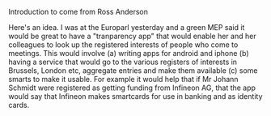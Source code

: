 Introduction to come from Ross Anderson

Here's an idea. I was at the Europarl yesterday and a green MEP said it
would be great to have a "tranparency app" that would enable her and her
colleagues to look up the registered interests of people who come to
meetings. This would involve (a) writing apps for android and iphone (b)
having a service that would go to the various registers of interests in
Brussels, London etc, aggregate entries and make them available (c) some
smarts to make it usable. For example it would help that if Mr Johann
Schmidt were registered as getting funding from Infineon AG, that the
app would say that Infineon makes smartcards for use in banking and as
identity cards.